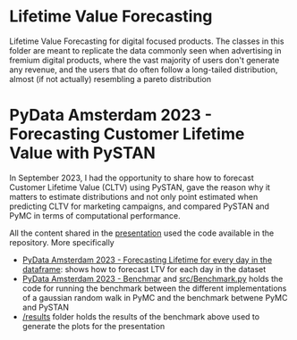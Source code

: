 # Lifetime Value Forecasting
Lifetime Value Forecasting for digital focused products.
The classes in this folder are meant to replicate the data commonly seen when advertising in fremium digital products, where the vast majority of users don't generate any revenue, and the users that do often follow a long-tailed distribution, almost (if not actually) resembling a pareto distribution

# PyData Amsterdam 2023 - Forecasting Customer Lifetime Value with PySTAN
In September 2023, I had the opportunity to share how to forecast Customer Lifetime Value (CLTV) using PySTAN, gave the reason why it matters to estimate distributions and not only point estimated when predicting CLTV for marketing campaigns, and compared PySTAN and PyMC in terms of computational performance.

All the content shared in the [presentation](https://docs.google.com/presentation/d/1SD2aUMpcRAStDlc4BtcvhuTlSJOlsREZAmPYjMKEnEg/edit#slide=id.g25a81e3591d_0_0) used the code available in the repository. More specifically

- [PyData Amsterdam 2023 - Forecasting Lifetime for every day in the dataframe](https://github.com/raphaeltamaki/lifetime_value_forecasting/blob/main/PyData%20Amsterdam%202023%20-%20Forecasting%20Lifetime%20for%20every%20day%20in%20the%20dataframe.ipynb): shows how to forecast LTV for each day in the dataset
- [PyData Amsterdam 2023 - Benchmar](https://github.com/raphaeltamaki/lifetime_value_forecasting/blob/main/PyData%20Amsterdam%202023%20-%20Benchmark.ipynb) and [src/Benchmark.py](https://github.com/raphaeltamaki/lifetime_value_forecasting/blob/main/src/Benchmark.py) holds the code for running the benchmark between the different implementations of a gaussian random walk in PyMC and the benchmark betwene PyMC and PySTAN
- [/results](https://github.com/raphaeltamaki/lifetime_value_forecasting/tree/main/results) folder holds the results of the benchmark above used to generate the plots for the presentation